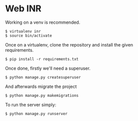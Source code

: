 # Web INR

Working on a venv is recommended.
```
$ virtualenv inr
$ source bin/activate
```
Once on a virtualenv, clone the repository and install the given requirements.
```
$ pip install -r requirements.txt
```
Once done, firstly we'll need a superuser.
```
$ python manage.py createsuperuser
```
And afterwards migrate the project
```
$ python manage.py makemigrations
```
To run the server simply:
```
$ python manage.py runserver 
```
